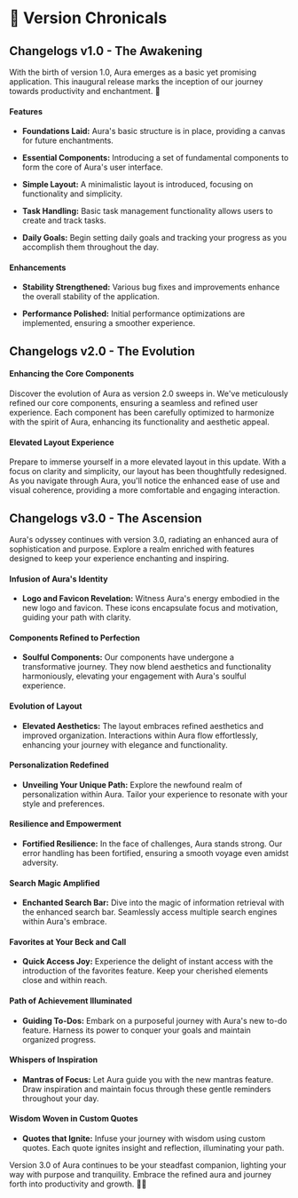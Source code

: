 # 🌌 Version Chronicals

## Changelogs v1.0 - The Awakening

With the birth of version 1.0, Aura emerges as a basic yet promising application. This inaugural release marks the inception of our journey towards productivity and enchantment. 🌄

#### Features

- **Foundations Laid:** Aura's basic structure is in place, providing a canvas for future enchantments.

- **Essential Components:** Introducing a set of fundamental components to form the core of Aura's user interface.

- **Simple Layout:** A minimalistic layout is introduced, focusing on functionality and simplicity.

- **Task Handling:** Basic task management functionality allows users to create and track tasks.

- **Daily Goals:** Begin setting daily goals and tracking your progress as you accomplish them throughout the day.

#### Enhancements

- **Stability Strengthened:** Various bug fixes and improvements enhance the overall stability of the application.

- **Performance Polished:** Initial performance optimizations are implemented, ensuring a smoother experience.

## Changelogs v2.0 - The Evolution

#### Enhancing the Core Components

Discover the evolution of Aura as version 2.0 sweeps in. We've meticulously refined our core components, ensuring a seamless and refined user experience. Each component has been carefully optimized to harmonize with the spirit of Aura, enhancing its functionality and aesthetic appeal.

#### Elevated Layout Experience

Prepare to immerse yourself in a more elevated layout in this update. With a focus on clarity and simplicity, our layout has been thoughtfully redesigned. As you navigate through Aura, you'll notice the enhanced ease of use and visual coherence, providing a more comfortable and engaging interaction.

## Changelogs v3.0 -  The Ascension

Aura's odyssey continues with version 3.0, radiating an enhanced aura of sophistication and purpose. Explore a realm enriched with features designed to keep your experience enchanting and inspiring.

#### Infusion of Aura's Identity

- **Logo and Favicon Revelation:** Witness Aura's energy embodied in the new logo and favicon. These icons encapsulate focus and motivation, guiding your path with clarity.

#### Components Refined to Perfection

- **Soulful Components:** Our components have undergone a transformative journey. They now blend aesthetics and functionality harmoniously, elevating your engagement with Aura's soulful experience.

#### Evolution of Layout

- **Elevated Aesthetics:** The layout embraces refined aesthetics and improved organization. Interactions within Aura flow effortlessly, enhancing your journey with elegance and functionality.

#### Personalization Redefined

- **Unveiling Your Unique Path:** Explore the newfound realm of personalization within Aura. Tailor your experience to resonate with your style and preferences.

#### Resilience and Empowerment

- **Fortified Resilience:** In the face of challenges, Aura stands strong. Our error handling has been fortified, ensuring a smooth voyage even amidst adversity.

#### Search Magic Amplified

- **Enchanted Search Bar:** Dive into the magic of information retrieval with the enhanced search bar. Seamlessly access multiple search engines within Aura's embrace.

#### Favorites at Your Beck and Call

- **Quick Access Joy:** Experience the delight of instant access with the introduction of the favorites feature. Keep your cherished elements close and within reach.

#### Path of Achievement Illuminated

- **Guiding To-Dos:** Embark on a purposeful journey with Aura's new to-do feature. Harness its power to conquer your goals and maintain organized progress.

#### Whispers of Inspiration

- **Mantras of Focus:** Let Aura guide you with the new mantras feature. Draw inspiration and maintain focus through these gentle reminders throughout your day.

#### Wisdom Woven in Custom Quotes

- **Quotes that Ignite:** Infuse your journey with wisdom using custom quotes. Each quote ignites insight and reflection, illuminating your path.

Version 3.0 of Aura continues to be your steadfast companion, lighting your way with purpose and tranquility. Embrace the refined aura and journey forth into productivity and growth. 🌟🌄
